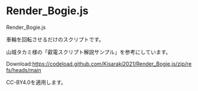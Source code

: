 # Render_Bogie.js
Render_Bogie.js  

車輪を回転させるだけのスクリプトです。



山城タカミ様の「叡電スクリプト解説サンプル」を参考にしています。


Download:https://codeload.github.com/Kisaraki2021/Render_Bogie.js/zip/refs/heads/main


CC-BY4.0を適用します。
